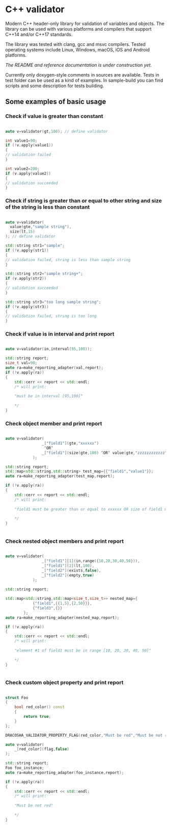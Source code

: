 # C++ validator

Modern C++ header-only library for validation of variables and objects. The library can be used with various platforms and compilers that support C++14 and/or C++17 standards. 

The library was tested with clang, gcc and msvc compilers. Tested operating systems include Linux, Windows, macOS, iOS and Android platforms.

_The README and reference documentation is under construction yet._

Currently only doxygen-style comments in sources are available. Tests in test folder can be used as a kind of examples. In sample-build you can find scripts and some description for tests building.

## Some examples of basic usage

### Check if value is greater than constant

```cpp

auto v=validator(gt,100); // define validator

int value1=90;
if (!v.apply(value1))
{
// validation failed
}

int value2=200;
if (v.apply(value2))
{
// validation succeeded
}

```

### Check if string is greater than or equal to other string and size of the string is less than constant

```cpp

auto v=validator(
  value(gte,"sample string"),
  size(lt,15)
); // define validator

std::string str1="sample";
if (!v.apply(str1))
{
// validation failed, string is less than sample string
}

std::string str2="sample string+";
if (v.apply(str2))
{
// validation succeeded
}

std::string str3="too long sample string";
if (!v.apply(str3))
{
// validation failed, string is too long
}

```
### Check if value is in interval and print report

```cpp

auto v=validator(in,interval(95,100));

std::string report;
size_t val=90;
auto ra=make_reporting_adapter(val,report);
if (!v.apply(ra))
{
    std::cerr << report << std::endl; 
    /* will print:
    
    "must be in interval [95,100]"
    
    */
}

```
### Check object member and print report

```cpp

auto v=validator(
                _["field1"](gte,"xxxxxx")
                 ^OR^
                _["field1"](size(gte,100) ^OR^ value(gte,"zzzzzzzzzzzz"))
            );

std::string report;
std::map<std::string,std::string> test_map={{"field1","value1"}};
auto ra=make_reporting_adapter(test_map,report);

if (!v.apply(ra))
{
    std::cerr << report << std::endl;
    /* will print:
    
    "field1 must be greater than or equal to xxxxxx OR size of field1 must be greater than or equal to 100 OR field1 must be greater than or equal to zzzzzzzzzzzz"
    
    */    
}
    
```

### Check nested object members and print report

```cpp

auto v=validator(
                _["field1"][1](in,range({10,20,30,40,50})),
                _["field1"][2](lt,100),
                _["field2"](exists,false),
                _["field2"](empty,true)
            );
                
std::string report;

std::map<std::string,std::map<size_t,size_t>> nested_map={
            {"field1",{{1,5},{2,50}}},
            {"field3",{}}
        };
auto ra=make_reporting_adapter(nested_map,report);

if (!v.apply(ra))
{
    std::cerr << report << std::endl;
    /* will print:
    
    "element #1 of field1 must be in range [10, 20, 30, 40, 50]"
    
    */
}
    
```

### Check custom object property and print report

```cpp

struct Foo
{
    bool red_color() const
    {
        return true;
    }
};

DRACOSHA_VALIDATOR_PROPERTY_FLAG(red_color,"Must be red","Must be not red");

auto v=validator(
    _[red_color](flag,false)
);

std::string report;
Foo foo_instance;
auto ra=make_reporting_adapter(foo_instance,report);

if (!v.apply(ra))
{
    std::cerr << report << std::endl;
    /* will print:
    
    "Must be not red"
    
    */
}

```
